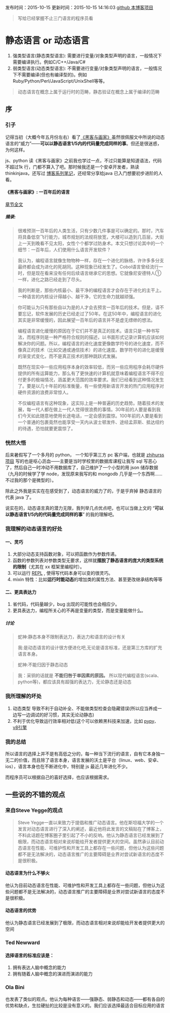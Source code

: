 发布时间：2015-10-15
更新时间：2015-10-15 14:16:03
[github 本博客项目](https://github.com/SimplyY/Blog/)

> 写给已经掌握不止三门语言的程序员看

# 静态语言 or 动态语言
1. 强类型语言(静态类型语言): 需要进行变量/对象类型声明的语言，一般情况下需要编译执行。例如C/C++/Java/C#
2. 弱类型语言(动态类型语言): 不需要进行变量/对象类型声明的语言，一般情况下不需要编译(但也有编译型的)。例如 Ruby/Python/Perl/JavaScript/UnixShell等等。

> 动态语言在概念上属于运行时的范畴，静态验证在概念上属于编译的范畴

## 序
### 引子

记得当初（大概今年五月份左右）看了[《黑客与画家》](https://book.douban.com/subject/6021440/)虽然很佩服文中所说的动态语言的“威力”——**可以以静态语言1/5内的代码量完成同样的事**。但还是很迷惑，为何这样。

js、python 读《黑客与画家》之前我也学过一点，不过只能算是知道语法，代码不超过1k 行，门都不算入了吧。那时候我还是一个安卓开发者，熟读 thinkinjava，还写过 [博客系列笔记](http://simplyy.space/blog/tag/thinkinjava%20%E7%AC%94%E8%AE%B0)，还经常分享给java 已入门想要初步进阶的人看。

#### 《黑客与画家》: 一百年后的语言
[章节全文](http://article.yeeyan.org/view/159737/178070)
##### 摘录:
> 很难预测一百年后的人类生活，只有少数几件事是可以确定的。那时，汽车将具备低空飞行能力，城市规划的法规将放宽，大楼可以造到几百层，大街上一天到晚看不见太阳，女性个个都学过防身术。本文只想讨论其中的一个细节：一百年后，人们使用什么语言开发软件？

> 我认为，编程语言就像生物物种一样，存在一个进化的脉络，许许多多分支最终都会成为进化的死胡同。这种现象已经发生了。Cobol语言曾经流行一时，但是现在看来没有任何后续语言继承它的思想。它就像尼安德特人①一样，进化之路已经走到了尽头。

> 我的判断是，那些内核最小、最干净的编程语言才会存在于进化的主干上。一种语言的内核设计得越小、越干净，它的生命力就越顽强。

> 你可能认为只有那些自以为是的人才会去预言一百年后的技术。但是，请不要忘记，软件发展的历史已经走过了50年。在这50年中，编程语言的进化其实是非常缓慢的，因此展望一百年后的语言并不是虚无缥缈的想法。

> 编程语言进化缓慢的原因在于它们并不是真正的技术。语言只是一种书写法，而程序则是一种严格符合规则的描述，以书面形式记录计算机应该如何解决你的问题。所以，编程语言的进化速度更像数学符号的进化速度，而不像真正的技术（比如交通或通信技术）的进化速度。数学符号的进化是缓慢的渐变式变化，而不是真正技术的那种跳跃式发展。

> 既然在现实中一些应用程序本身的效率较低，而另一些应用程序会耗尽硬件提供的所有运算能力，那么有了更快速的计算机就意味着编程语言不得不应付更多的极端情况，涵盖更大范围的效率要求。我们已经看到这种情况发生了。要是以几十年前的标准衡量，有一些使用新语言开发的热门应用程序对硬件资源的浪费非常惊人。

> 不仅编程语言有这种现象，这实际上是一种普遍的历史趋势。随着技术的发展，每一代人都在做上一代人觉得很浪费的事情。30年前的人要是看到我们今天如此随意地使用长途电话，一定会感到震惊。100年前的人要是看到一个普通的包裹竟然也能享受一天内从波士顿发件、途经孟菲斯、抵达纽约的待遇，恐怕就要更震惊了。


### 恍然大悟

后来暑假写了一个多月的 python， 一个知乎第三方 pc 客户端，也就是 [zhihurss 项目](https://github.com/SimplyY/zhihu-rss) 写的也是呕心沥血——主要是当时学校里的数据库课程让我写 sql 写恶心了，然后自己一时冲动不用数据库了，自己维护了一个小型的用 json 储存数据（九月的时候学了学 node，发现原来我写的和 mongodb 几乎是一个东西啊......不过我的那个是微型的）。

除此之外我是实实在在感受到了，动态语言的威力了的，于是乎弃掉 静态语言的代表 java 了。

说实在的，动态语言真的潜力无限，我列举几点优点吧，也可以当做上文的 “**可以以静态语言1/5内的代码量完成同样的事**” 的我的理解吧。

### 我理解的动态语言的好处

#### 一、灵巧
1. 大部分动态支持函数对象，可以把函数作为参数传递。
2. 函数的参数列表对参数类型无要求，这样就**摆脱了静态语言的庞大的类型系统的限制**（尤其在 xx 框架里编程时）。
3. 可以运行 [REPL](https://zh.wikipedia.org/zh-cn/%E8%AF%BB%E5%8F%96%EF%B9%A3%E6%B1%82%E5%80%BC%EF%B9%A3%E8%BE%93%E5%87%BA%E5%BE%AA%E7%8E%AF) , 使得写代码本身可以变的很灵巧。
4. mixin 特性：比如**运行时能动态**的增加类的属性方法、甚至更改继承结构等等

#### 二、更具表达力
1. 省代码，代码量越少，bug 出现的可能性也会相应少。
2. 更具表达力，编程所关心的不再是变量的类型，而是变量能做什么。

##### 讨论
> 蛇神:静态本身不限制表达力，表达力和语言的设计有关
>
> 我:是动态语言的设计很方便进化吧,无论是语言标准，还是第三方库的扩充语言本身。

> 蛇神:不能归因于静态动态

> 我：采铜的话就是 **不能归咎于单因素的原因。**
>所以现代编程语言(scala、 python等)，都应该具有超强的表达力，无论静态还是动态

### 我所理解的坏处
1. 动态类型 导致不利于自动补全、不能做类型检查会隐藏错误(所以应当养成一边写一边调试的好习惯，其实无论动静态)
2. 不利于优化导致运行效率相对低(这个可以依赖黑科技来加速，比如 [pypy](https://zh.wikipedia.org/wiki/PyPy)、 [v8引擎](https://zh.wikipedia.org/wiki/V8_(JavaScript%E5%BC%95%E6%93%8E))

### 我的总结
所以语言的选择上并不是有高低之分的，每一种当下流行的语言，自有它本身独一无二的价值，而且除了语言本身，语言发展的沃土是平台（linux、web、安卓、ios），语言本身也在不断进化中，特别是 js 最近几年进化不少。

而程序员可以根据自己的喜好选择，也应该根据需求。

## 一些说的不错的观点
### 来自Steve Yegge的观点
> Steve Yegge一直以来致力于提倡和推广动态语言。他在斯坦福大学的一个发言对动态语言进行了深入的阐述，最近他将此发言的文稿贴在了博客上，不料此话题在博客圈子里引起了不小的反响。他认为静态语言已经发展到了极限，而动态语言相对来说却能给开发者提供更大的空间。虽然承认目前动态语言在性能、可维护性和开发工具上都存在一些问题，但他认为这些问题都不是无法解决的，动态语言推广的主要障碍是业界对尝试新语言的态度不是很积极。

#### 动态语言为什么不够火
他认为目前动态语言在性能、可维护性和开发工具上都存在一些问题，但他认为这些问题都不是无法解决的，动态语言推广的主要障碍是业界对尝试新语言的态度不是很积极。

#### 动态语言的优势
他认为静态语言已经发展到了极限，而动态语言相对来说却能给开发者提供更大的空间

### Ted Newward
#### 选择语言的标准应该是：
1. 拥有表达人脑中概念的能力
2. 拥有随着人脑中概念的演进而演进的能力      

### Ola Bini
也发表了类似的观点。他认为每种语言——强静态、弱静态和动态——都有各自的优势和缺点，生拉硬扯的比较是没有意义的。我们应该选择最适合目标应用的语言
